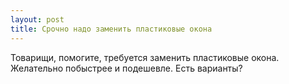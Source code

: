 ```yaml
---
layout: post 
title: Срочно надо заменить пластиковые окона 
--- 
```

Товарищи, помогите, требуется заменить пластиковые окона. Желательно побыстрее и подешевле. Есть варианты?